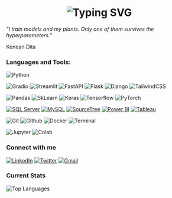 <link href="https://fonts.googleapis.com/css2?family=Montserrat:wght@700&display=swap" rel="stylesheet">


<h1 align="center">
    <img 
        src="https://readme-typing-svg.herokuapp.com/?font=Montserrat&weight=700&size=40&center=true&vCenter=true&width=700&height=100&duration=4000&lines=Name's+Kenean+Dita!+👋;+💼+Like+James+Bond…+but+in+tech!;+🧩+Solving+problems,+not+villains!&color=324a77" 
        alt="Typing SVG" 
    />
</h1>


*"I train models and my plants. Only one of them survives the hyperparameters."*

Kenean Dita

### Languages and Tools:

![Python](https://img.shields.io/badge/python%20-%2314354C.svg?&style=for-the-badge&logo=python&logoColor=white)


![Gradio](https://img.shields.io/badge/Gradio%20-%23620CE8.svg?&style=for-the-badge&logo=gradio&logoColor=white)
![Streamlit](https://img.shields.io/badge/Streamlit%20-%23FF4B4B.svg?&style=for-the-badge&logo=streamlit&logoColor=white)
![FastAPI](https://img.shields.io/badge/FastAPI%20-%2300C7B7.svg?&style=for-the-badge&logo=fastapi&logoColor=white)
![Flask](https://img.shields.io/badge/flask%20-%2307405e.svg?&style=for-the-badge&logo=flask&logoColor=white)
![Django](https://img.shields.io/badge/Django-%23092E20.svg?&style=for-the-badge&logo=django&logoColor=white)
![TailwindCSS](https://img.shields.io/badge/Tailwind_CSS-%2338B2AC.svg?&style=for-the-badge&logo=tailwind-css&logoColor=white)

![Pandas](https://img.shields.io/badge/pandas%20-%23150458.svg?&style=for-the-badge&logo=pandas&logoColor=white)
![SkLearn](https://img.shields.io/badge/SkLearn%20-%23E34F26.svg?&style=for-the-badge&logo=scikit%20learn&logoColor=white)
![Keras](https://img.shields.io/badge/Keras%20-%23D00000.svg?&style=for-the-badge&logo=Keras&logoColor=white)
![Tensorflow](https://img.shields.io/badge/TensorFlow%20-%23430098.svg?&style=for-the-badge&logo=TensorFlow&logoColor=white)
![PyTorch](https://img.shields.io/badge/PyTorch%20-%23EE4C2C.svg?&style=for-the-badge&logo=pytorch&logoColor=white)

[![SQL Server](https://img.shields.io/badge/SQL%20Server-CC2927?style=for-the-badge&logo=microsoftsqlserver&logoColor=white)](https://learn.microsoft.com/sql/)
[![MySQL](https://img.shields.io/badge/MySQL-%234479A1.svg?&style=for-the-badge&logo=mysql&logoColor=white)](https://www.mysql.com/)
[![SourceTree](https://img.shields.io/badge/SourceTree-%230072C6.svg?&style=for-the-badge&logo=sourcetree&logoColor=white)](https://www.sourcetreeapp.com/)
[![Power BI](https://img.shields.io/badge/Power%20BI-F2C811?style=for-the-badge&logo=power-bi&logoColor=black)](https://powerbi.microsoft.com/)
[![Tableau](https://img.shields.io/badge/Tableau-%23E97627.svg?&style=for-the-badge&logo=tableau&logoColor=white)](https://www.tableau.com/)

![Git](https://img.shields.io/badge/git%20-%23F05033.svg?&style=for-the-badge&logo=git&logoColor=white)
![Github](https://img.shields.io/badge/github%20-%23121011.svg?&style=for-the-badge&logo=github&logoColor=white)
![Docker](https://img.shields.io/badge/Docker%20-%230db7ed.svg?&style=for-the-badge&logo=docker&logoColor=white)
![Terminal](https://img.shields.io/badge/terminal-linux?logo=gnubash&logoColor=white&style=for-the-badge)

![Jupyter](https://img.shields.io/badge/Jupyter%20-%23F37626.svg?&style=for-the-badge&logo=Jupyter&logoColor=white)
![Colab](https://img.shields.io/badge/Colab%20-%2320232a.svg?&style=for-the-badge&logo=google&logoColor=white)



### Connect with me

[![LinkedIn](https://img.shields.io/badge/LinkedIn%20-%230077B5.svg?&style=for-the-badge&logo=linkedin&logoColor=white)](https://www.linkedin.com/in/kenean-dita-55a52725b/)
[![Twitter](https://img.shields.io/badge/Twitter-%231DA1F2.svg?&style=for-the-badge&logo=twitter&logoColor=white)](https://twitter.com/KeneanDita)
[![Gmail](https://img.shields.io/badge/Gmail-D14836?style=for-the-badge&logo=gmail&logoColor=white)](mailto:keneansufa@gmail.com)

### Current Stats

<p>
  <img src="https://github-readme-stats.vercel.app/api/top-langs/?username=KeneanDita&layout=compact&theme=vision-friendly-dark" alt="Top Languages" />
</p>
